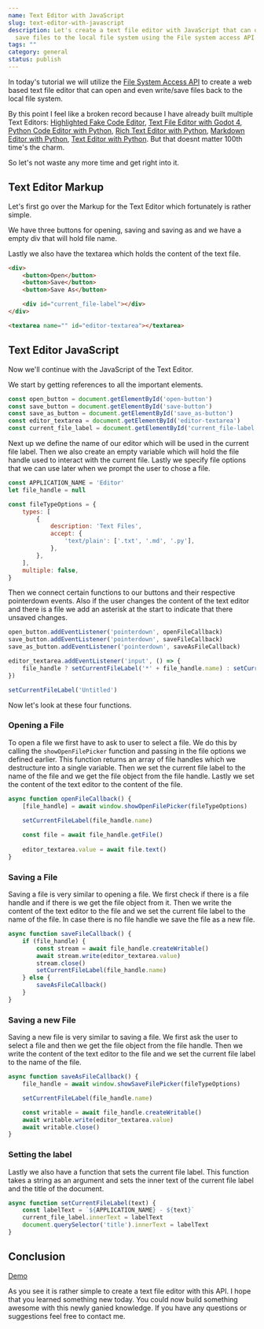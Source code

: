 ```yaml
---
name: Text Editor with JavaScript
slug: text-editor-with-javascript
description: Let's create a text file editor with JavaScript that can open and
  save files to the local file system using the File system access API.
tags: ""
category: general
status: publish
---
```


In today's tutorial we will utilize the [File System Access API](https://developer.mozilla.org/en-US/docs/Web/API/File_System_Access_API) to create a web based text file editor that can open and even write/save files back to the local file system.

By this point I feel like a broken record because I have already built multiple Text Editors: [Highlighted Fake Code Editor](), [Text File Editor with Godot 4](https://maximmaeder.com/text-file-editor-with-godot-4/), [Python Code Editor with Python](https://www.thepythoncode.com/article/python-code-editor-using-tkinter-python), [Rich Text Editor with Python](https://www.thepythoncode.com/article/create-rich-text-editor-with-tkinter-python), [Markdown Editor with Python](https://www.thepythoncode.com/article/markdown-editor-with-tkinter-in-python), [Text Editor with Python](https://www.thepythoncode.com/article/text-editor-using-tkinter-python). But that doesnt matter 100th time's the charm.

So let's not waste any more time and get right into it.

## Text Editor Markup

Let's first go over the Markup for the Text Editor which fortunately is rather simple.

We have three buttons for opening, saving and saving as and we have a empty div that will hold file name.

Lastly we also have the textarea which holds the content of the text file.

```html
<div>
    <button>Open</button>
    <button>Save</button>
    <button>Save As</button>

    <div id="current_file-label"></div>
</div>

<textarea name="" id="editor-textarea"></textarea>
```

## Text Editor JavaScript

Now we'll continue with the JavaScript of the Text Editor.

We start by getting references to all the important elements.

```js
const open_button = document.getElementById('open-button')
const save_button = document.getElementById('save-button')
const save_as_button = document.getElementById('save_as-button')
const editor_textarea = document.getElementById('editor-textarea')
const current_file_label = document.getElementById('current_file-label')
```

Next up we define the name of our editor which will be used in the current file label. Then we also create an empty variable which will hold the file handle used to interact with the current file. Lastly we specify file options that we can use later when we prompt the user to chose a file.

```js
const APPLICATION_NAME = 'Editor'
let file_handle = null

const fileTypeOptions = {
    types: [
        {
            description: 'Text Files',
            accept: {
                'text/plain': ['.txt', '.md', '.py'],
            },
        },
    ],
    multiple: false,
}
```

Then we connect certain functions to our buttons and their respective pointerdown events. Also if the user changes the content of the text editor and there is a file we add an asterisk at the start to indicate that there unsaved changes.

```js
open_button.addEventListener('pointerdown', openFileCallback)
save_button.addEventListener('pointerdown', saveFileCallback)
save_as_button.addEventListener('pointerdown', saveAsFileCallback)

editor_textarea.addEventListener('input', () => {
    file_handle ? setCurrentFileLabel('*' + file_handle.name) : setCurrentFileLabel('*Untitled')
})

setCurrentFileLabel('Untitled')
```

Now let's look at these four functions.

### Opening a File

To open a file we first have to ask to user to select a file. We do this by calling the `showOpenFilePicker` function and passing in the file options we defined earlier. This function returns an array of file handles which we destructure into a single variable. Then we set the current file label to the name of the file and we get the file object from the file handle. Lastly we set the content of the text editor to the content of the file.

```js
async function openFileCallback() {
    [file_handle] = await window.showOpenFilePicker(fileTypeOptions)

    setCurrentFileLabel(file_handle.name)
    
    const file = await file_handle.getFile()
    
    editor_textarea.value = await file.text()
}
```

### Saving a File

Saving a file is very similar to opening a file. We first check if there is a file handle and if there is we get the file object from it. Then we write the content of the text editor to the file and we set the current file label to the name of the file. In case there is no file handle we save the file as a new file.

```js
async function saveFileCallback() {
    if (file_handle) {
        const stream = await file_handle.createWritable()
        await stream.write(editor_textarea.value)
        stream.close()
        setCurrentFileLabel(file_handle.name)
    } else {
        saveAsFileCallback()
    }
}
```

### Saving a new File

Saving a new file is very similar to saving a file. We first ask the user to select a file and then we get the file object from the file handle. Then we write the content of the text editor to the file and we set the current file label to the name of the file.

```js
async function saveAsFileCallback() {
    file_handle = await window.showSaveFilePicker(fileTypeOptions)

    setCurrentFileLabel(file_handle.name)

    const writable = await file_handle.createWritable()
    await writable.write(editor_textarea.value)
    await writable.close()
}
```

### Setting the label

Lastly we also have a function that sets the current file label. This function takes a string as an argument and sets the inner text of the current file label and the title of the document.

```js
async function setCurrentFileLabel(text) {
    const labelText = `${APPLICATION_NAME} - ${text}`
    current_file_label.innerText = labelText
    document.querySelector('title').innerText = labelText
}
```

## Conclusion

[Demo](https://demos.maximmaeder.com/d/text-editor-with-javascript/)

As you see it is rather simple to create a text file editor with this API. I hope that you learned something new today. You could now build something awesome with this newly ganied knowledge. If you have any questions or suggestions feel free to contact me.